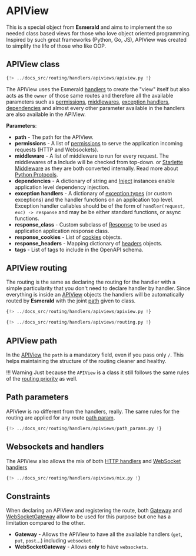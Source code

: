 # APIView

This is a special object from **Esmerald** and aims to implement the so needed class based views for those who love
object oriented programming. Inspired by such great frameworks (Python, Go, JS), APIView was created to simplify
the life of those who like OOP.

## APIView class

```python
{!> ../docs_src/routing/handlers/apiviews/apiview.py !}
```

The APIView uses the Esmerald [handlers](./handlers.md) to create the "view" itself but also acts as the `owner`
of those same routes and therefore all the available parameters such as [permissions](../permissions.md),
[middlewares](../middleware/middleware.md), [exception handlers](../exception-handlers.md),
[dependencies](../dependencies.md) and almost every other parameter available in the handlers are also available
in the APIView.

**Parameters**:

* **path** - The path for the APIView.
* **permissions** - A list of [permissions](../permissions.md) to serve the application incoming
requests (HTTP and Websockets).
* **middleware** - A list of middleware to run for every request. The middlewares of a Include will be checked from
top-down.
or <a href='https://www.starlette.io/middleware/' target='_blank'>Starlette Middleware</a> as they are both converted
internally. Read more about [Python Protocols](https://peps.python.org/pep-0544/).
* **dependencies** - A dictionary of string and [Inject](../dependencies.md) instances enable application level dependency
injection.
* **exception handlers** - A dictionary of [exception types](../exceptions.md) (or custom exceptions) and the handler
functions on an application top level. Exception handler callables should be of the form of
`handler(request, exc) -> response` and may be be either standard functions, or async functions.
* **response_class** - Custom subclass of [Response](../responses.md) to be used as application application response
class.
* **response_cookies** - List of [cookies](../datastructures.md) objects.
* **response_headers** - Mapping dictionary of [headers](../datastructures.md) objects.
* **tags** - List of tags to include in the OpenAPI schema.

## APIView routing

The routing is the same as declaring the routing for the handler with a simple particularity that you don't
need to declare handler by handler. Since everything is inside an [APIView](#apiview) 
objects the handlers will be automatically routed by **Esmerald** with the joint [path](#apiview-path) given to class.

```python title='views.py'
{!> ../docs_src/routing/handlers/apiviews/apiview.py !}
```

```python title='app.py' hl_lines="3 5"
{!> ../docs_src/routing/handlers/apiviews/routing.py !}
```

## APIView path

In the [APIView](#apiview) the `path` is a mandatory field, even if you pass only `/`. This helps maintaining the
structure of the routing cleaner and healthy.

!!! Warning
    Just because the `APIView` is a class it still follows the same rules of the
    [routing priority](./routes.md#routes-priority) as well.

## Path parameters

APIView is no different from the handlers, really. The same rules for the routing are applied for any route
[path param](./routes.md#path-parameters).

```python title='app.py' hl_lines="5 15"
{!> ../docs_src/routing/handlers/apiviews/path_params.py !}
```

## Websockets and handlers

The APIView also allows the mix of both [HTTP handlers](./handlers.md#http-handlers) and
[WebSocket handlers](./handlers#websocket-handler)

```python title='app.py' hl_lines="15 19 26"
{!> ../docs_src/routing/handlers/apiviews/mix.py !}
```

## Constraints

When declaring an APIView and registering the route, both [Gateway](./routes.md#gateway) and
[WebSocketGateway](./routes.md#websocketgateway) allow to be used for this purpose but one has a limitation compared
to the other.

* **Gateway** - Allows the APIView to have all the available handlers (`get`, `put`, `post`...) including `websocket`.
* **WebSocketGateway** - Allows **only** to have `websockets`.
